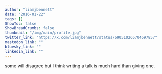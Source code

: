 ```yaml
---
author: "liamjbennett"
date: "2016-01-22"
tags: []
ShowToc: false
ShowBreadCrumbs: false
thumbnail: "/img/main/profile.jpg"
twitter_link: "https://x.com/liamjbennett/status/690510265704697857"
mastodon_link: ""
bluesky_link: ""
linkedin_link: ""
---
```


some will disagree but I think writing a talk is much hard than giving one.

